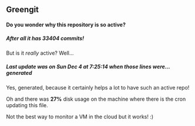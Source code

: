 ## Greengit

#### Do you wonder why this repository is so active?

##### After all it has 33404 commits!

But is it *really* active? Well...

##### Last update was on Sun Dec 4 at 7:25:14 when those lines were... generated

Yes, generated, because it certainly helps a lot to have such an active repo!

Oh and there was **27%** disk usage on the machine
where there is the cron updating this file.

Not the best way to monitor a VM in the cloud but it works! :)
